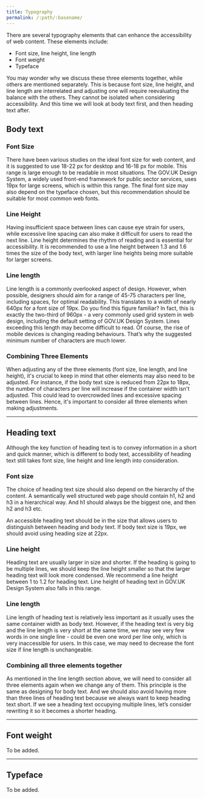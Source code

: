 ```yaml
---
title: Typography
permalink: /:path/:basename/
---
```

There are several typography elements that can enhance the accessibility of web content. These elements include:
- Font size, line height, line length
- Font weight
- Typeface

You may wonder why we discuss these three elements together, while others are mentioned separately. This is because font size, line height, and line length are interrelated and adjusting one will require reevaluating the balance with the others. They cannot be isolated when considering accessibility. And this time we will look at body text first, and then heading text after.

## Body text

### Font Size
There have been various studies on the ideal font size for web content, and it is suggested to use 18-22 px for desktop and 16-18 px for mobile. This range is large enough to be readable in most situations. The GOV.UK Design System, a widely used front-end framework for public sector services, uses 19px for large screens, which is within this range. The final font size may also depend on the typeface chosen, but this recommendation should be suitable for most common web fonts.


### Line Height
Having insufficient space between lines can cause eye strain for users, while excessive line spacing can also make it difficult for users to read the next line. Line height determines the rhythm of reading and is essential for accessibility. It is recommended to use a line height between 1.3 and 1.6 times the size of the body text, with larger line heights being more suitable for larger screens.


### Line length
Line length is a commonly overlooked aspect of design. However, when possible, designers should aim for a range of 45-75 characters per line, including spaces, for optimal readability. This translates to a width of nearly 640px for a font size of 19px. Do you find this figure familiar? In fact, this is exactly the two-third of 960px - a very commonly used grid system in web design, including the default setting of GOV.UK Design System. Lines exceeding this length may become difficult to read. Of course, the rise of mobile devices is changing reading behaviours. That’s why the suggested minimum number of characters are much lower. 

### Combining Three Elements

When adjusting any of the three elements (font size, line length, and line height), it's crucial to keep in mind that other elements may also need to be adjusted. For instance, if the body text size is reduced from 22px to 18px, the number of characters per line will increase if the container width isn't adjusted. This could lead to overcrowded lines and excessive spacing between lines. Hence, it's important to consider all three elements when making adjustments.

___

## Heading text

Although the key function of heading text is to convey information in a short and quick manner, which is different to body text, accessibility of heading text still takes font size, line height and line length into consideration.

### Font size 

The choice of heading text size should also depend on the hierarchy of the content. A semantically well structured web page should contain h1, h2 and h3 in a hierarchical way. And h1 should always be the biggest one, and then h2 and h3 etc. 

An accessible heading text should be in the size that allows users to distinguish between heading and body text. If body text size is 19px, we should avoid using heading size at 22px. 

### Line height

Heading text are usually larger in size and shorter. If the heading is going to be multiple lines, we should keep the line height smaller so that the larger heading text will look more condensed. We recommend a line height between 1 to 1.2 for heading text. Line height of  heading text in GOV.UK Design System also falls in this range. 

### Line length

Line length of heading text is relatively less important as it usually uses the same container width as body text. However, if the heading text is very big and the line length is very short at the same time, we may see very few words in one single line - could be even one word per line only, which is very inaccessible for users. In this case, we may need to decrease the font size if line length is unchangeable. 


### Combining all three elements together

As mentioned in the line length section above, we will need to consider all three elements again when we change any of them. This principle is the same as designing for body text. And we should also avoid having more than three lines of heading text because we always want to keep heading text short. If we see a heading text occupying multiple lines, let’s consider rewriting it so it becomes a shorter heading. 

___ 

## Font weight
To be added.

___

## Typeface
To be added.

